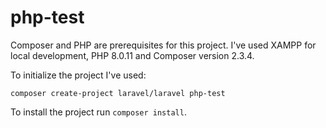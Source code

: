 # php-test

Composer and PHP are prerequisites for this project. I've used XAMPP for local development, PHP 8.0.11 and Composer version 2.3.4.

To initialize the project I've used:

```MD040
composer create-project laravel/laravel php-test
```

To install the project run `composer install`.